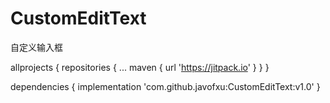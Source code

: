 # CustomEditText
自定义输入框

allprojects {
		repositories {
			...
			maven { url 'https://jitpack.io' }
		}
	}
  
  dependencies {
	        implementation 'com.github.javofxu:CustomEditText:v1.0'
	}
